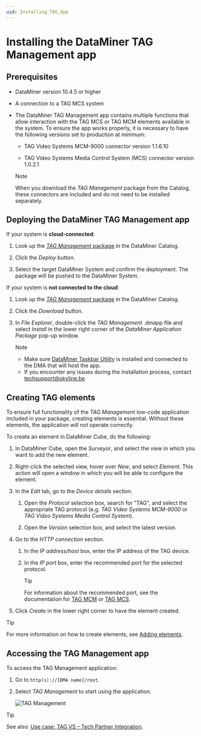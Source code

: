 ```yaml
---
uid: Installing_TAG_App
---
```


# Installing the DataMiner TAG Management app

## Prerequisites

- DataMiner version 10.4.5 or higher

- A connection to a TAG MCS system

- The DataMiner TAG Management app contains multiple functions that allow interaction with the TAG MCS or TAG MCM elements available in the system. To ensure the app works properly, it is necessary to have the following versions set to production at minimum:

  - TAG Video Systems MCM-9000 connector version 1.1.6.10

  - TAG Video Systems Media Control System (MCS) connector version 1.0.2.1

  > [!NOTE]
  > When you download the *TAG Management* package from the Catalog, these connectors are included and do not need to be installed separately.

## Deploying the DataMiner TAG Management app

If your system is **cloud-connected**:

1. Look up the [*TAG Management* package](https://catalog.dataminer.services/details/package/6076) in the DataMiner Catalog.

1. Click the *Deploy* button.

1. Select the target DataMiner System and confirm the deployment. The package will be pushed to the DataMiner System.

If your system is **not connected to the cloud**:

1. Look up the [*TAG Management* package](https://catalog.dataminer.services/details/package/6076) in the DataMiner Catalog.

1. Click the *Download* button.

1. In *File Explorer*, double-click the *TAG Management* .dmapp file and select *Install* in the lower right corner of the *DataMiner Application Package* pop-up window.

   > [!NOTE]
   >
   > - Make sure [DataMiner Taskbar Utility](xref:DataMiner_Taskbar_Utility) is installed and connected to the DMA that will host the app.
   > - If you encounter any issues during the installation process, contact [techsupport@skyline.be](mailto:techsupport@skyline.be)

## Creating TAG elements

To ensure full functionality of the *TAG Management* low-code application included in your package, creating elements is essential. Without these elements, the application will not operate correctly.

To create an element in DataMiner Cube, do the following:

1. In DataMiner Cube, open the *Surveyor*, and select the view in which you want to add the new element.

1. Right-click the selected view, hover over *New*, and select *Element*. This action will open a window in which you will be able to configure the element.

1. In the *Edit* tab, go to the *Device details* section.

   1. Open the *Protocol* selection box, search for "TAG", and select the appropriate TAG protocol (e.g. *TAG Video Systems MCM-9000* or *TAG Video Systems Media Control System*).

   1. Open the *Version* selection box, and select the latest version.

1. Go to the *HTTP connection* section.

   1. In the *IP address/host* box, enter the IP address of the TAG device.

   1. In the *IP port* box, enter the recommended port for the selected protocol.

      > [!TIP]
      > For information about the recommended port, see the documentation for [TAG MCM](https://catalog.dataminer.services/details/connector/1923) or [TAG MCS](https://catalog.dataminer.services/details/connector/8160).

1. Click *Create* in the lower right corner to have the element created.

> [!TIP]
> For more information on how to create elements, see [Adding elements](xref:Adding_elements).

## Accessing the TAG Management app

To access the TAG Management application:

1. Go to `http(s)://[DMA name]/root`.

1. Select *TAG Management* to start using the application.

   ![TAG Management](~/user-guide/images/TAG_application.png)

> [!TIP]
> See also: [Use case: TAG VS – Tech Partner Integration](https://community.dataminer.services/use-case/tag-vs-tech-partner-integration/).
